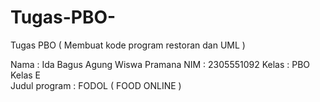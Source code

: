 # Tugas-PBO-
Tugas PBO ( Membuat kode program restoran dan UML )


Nama : Ida Bagus Agung Wiswa Pramana
NIM : 2305551092
Kelas : PBO Kelas E  
Judul program : FODOL ( FOOD ONLINE ) 
